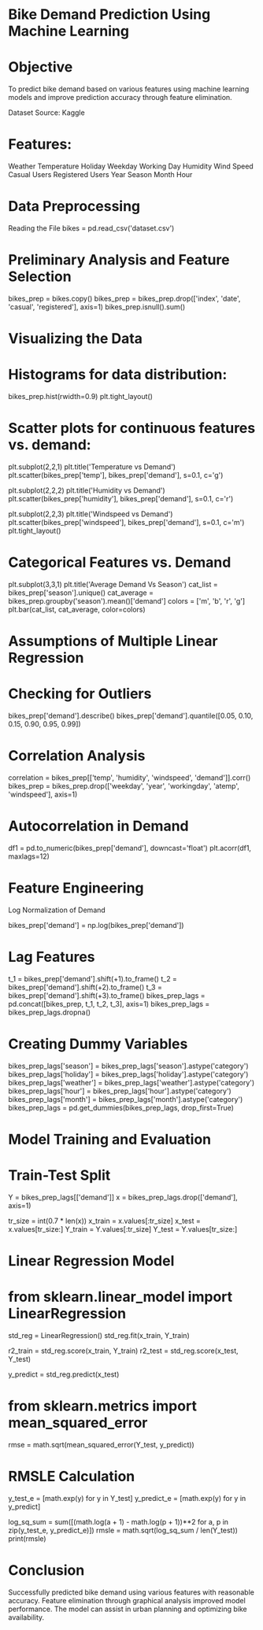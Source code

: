 
# Bike Demand Prediction Using Machine Learning
# Objective
To predict bike demand based on various features using machine learning models and improve prediction accuracy through feature elimination.

Dataset
Source: Kaggle

# Features:
Weather
Temperature
Holiday
Weekday
Working Day
Humidity
Wind Speed
Casual Users
Registered Users
Year
Season
Month
Hour

# Data Preprocessing
Reading the File
bikes = pd.read_csv('dataset.csv')

# Preliminary Analysis and Feature Selection

bikes_prep = bikes.copy()
bikes_prep = bikes_prep.drop(['index', 'date', 'casual', 'registered'], axis=1)
bikes_prep.isnull().sum()

# Visualizing the Data

# Histograms for data distribution:

bikes_prep.hist(rwidth=0.9)
plt.tight_layout()

# Scatter plots for continuous features vs. demand:

plt.subplot(2,2,1)
plt.title('Temperature vs Demand')
plt.scatter(bikes_prep['temp'], bikes_prep['demand'], s=0.1, c='g')

plt.subplot(2,2,2)
plt.title('Humidity vs Demand')
plt.scatter(bikes_prep['humidity'], bikes_prep['demand'], s=0.1, c='r')

plt.subplot(2,2,3)
plt.title('Windspeed vs Demand')
plt.scatter(bikes_prep['windspeed'], bikes_prep['demand'], s=0.1, c='m')
plt.tight_layout()

# Categorical Features vs. Demand

plt.subplot(3,3,1)
plt.title('Average Demand Vs Season')
cat_list = bikes_prep['season'].unique()
cat_average = bikes_prep.groupby('season').mean()['demand']
colors = ['m', 'b', 'r', 'g']
plt.bar(cat_list, cat_average, color=colors)

# Assumptions of Multiple Linear Regression
# Checking for Outliers

bikes_prep['demand'].describe()
bikes_prep['demand'].quantile([0.05, 0.10, 0.15, 0.90, 0.95, 0.99])

# Correlation Analysis

correlation = bikes_prep[['temp', 'humidity', 'windspeed', 'demand']].corr()
bikes_prep = bikes_prep.drop(['weekday', 'year', 'workingday', 'atemp', 'windspeed'], axis=1)

# Autocorrelation in Demand

df1 = pd.to_numeric(bikes_prep['demand'], downcast='float')
plt.acorr(df1, maxlags=12)

# Feature Engineering
Log Normalization of Demand

bikes_prep['demand'] = np.log(bikes_prep['demand'])

# Lag Features

t_1 = bikes_prep['demand'].shift(+1).to_frame()
t_2 = bikes_prep['demand'].shift(+2).to_frame()
t_3 = bikes_prep['demand'].shift(+3).to_frame()
bikes_prep_lags = pd.concat([bikes_prep, t_1, t_2, t_3], axis=1)
bikes_prep_lags = bikes_prep_lags.dropna()

# Creating Dummy Variables

bikes_prep_lags['season'] = bikes_prep_lags['season'].astype('category')
bikes_prep_lags['holiday'] = bikes_prep_lags['holiday'].astype('category')
bikes_prep_lags['weather'] = bikes_prep_lags['weather'].astype('category')
bikes_prep_lags['hour'] = bikes_prep_lags['hour'].astype('category')
bikes_prep_lags['month'] = bikes_prep_lags['month'].astype('category')
bikes_prep_lags = pd.get_dummies(bikes_prep_lags, drop_first=True)

# Model Training and Evaluation
# Train-Test Split

Y = bikes_prep_lags[['demand']]
x = bikes_prep_lags.drop(['demand'], axis=1)

tr_size = int(0.7 * len(x))
x_train = x.values[:tr_size]
x_test = x.values[tr_size:]
Y_train = Y.values[:tr_size]
Y_test = Y.values[tr_size:]

# Linear Regression Model

# from sklearn.linear_model import LinearRegression
std_reg = LinearRegression()
std_reg.fit(x_train, Y_train)

r2_train = std_reg.score(x_train, Y_train)
r2_test = std_reg.score(x_test, Y_test)

y_predict = std_reg.predict(x_test)

# from sklearn.metrics import mean_squared_error
rmse = math.sqrt(mean_squared_error(Y_test, y_predict))

# RMSLE Calculation

y_test_e = [math.exp(y) for y in Y_test]
y_predict_e = [math.exp(y) for y in y_predict]

log_sq_sum = sum([(math.log(a + 1) - math.log(p + 1))**2 for a, p in zip(y_test_e, y_predict_e)])
rmsle = math.sqrt(log_sq_sum / len(Y_test))
print(rmsle)

# Conclusion
Successfully predicted bike demand using various features with reasonable accuracy.
Feature elimination through graphical analysis improved model performance.
The model can assist in urban planning and optimizing bike availability.







